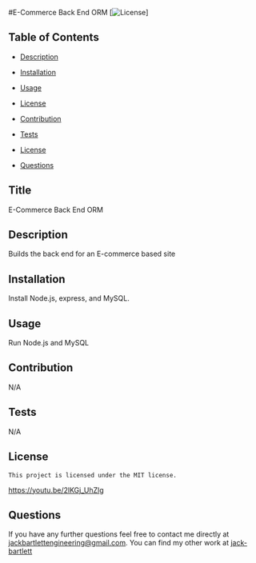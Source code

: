 #E-Commerce Back End ORM
[![License](https://img.shields.io/badge/License-MIT-blue.svg)]
  ## Table of Contents

  * [Description](#description)

  * [Installation](#installation)

  * [Usage](#usage)

 * [License](#license) 

  * [Contribution](#contribution)

  * [Tests](#tests)

  * [License](#license)

  * [Questions](#questions)

## Title
E-Commerce Back End ORM

## Description
Builds the back end for an E-commerce based site
## Installation
Install Node.js, express, and MySQL.

## Usage 
Run Node.js and MySQL

## Contribution
N/A

## Tests
N/A

## License
    This project is licensed under the MIT license.
    
https://youtu.be/2lKGj_UhZlg


## Questions 

If you have any further questions feel free to contact me directly at jackbartlettengineering@gmail.com.
You can find my other work at [jack-bartlett](https://github.com/jack-bartlett/)
